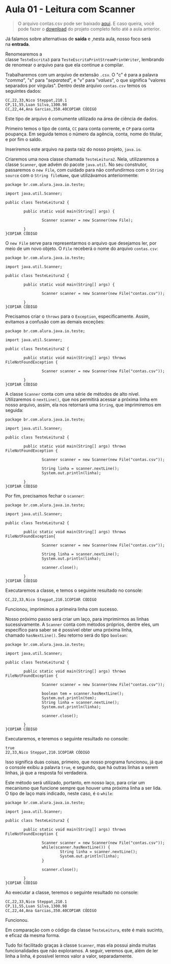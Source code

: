 # Aula 01 - Leitura com Scanner

> O arquivo contas.csv pode ser baixado [aqui](https://s3.amazonaws.com/caelum-online-public/857-java-io/04/contas.csv). E caso queira, você pode fazer o [download](https://s3.amazonaws.com/caelum-online-public/857-java-io/04/java7-aula4.zip) do projeto completo feito até a aula anterior.
> 

Já falamos sobre alternativas de **saída** e ,nesta aula, nosso foco será na **entrada**.

Renomearemos a classe `TesteEscrita3` para `TesteEscritaPrintStreamPrintWriter`, lembrando de renomear o arquivo para que ela continue a compilar.

Trabalharemos com um arquivo de extensão `.csv`. O "c" é para a palavra "*comma*", "s" para "*separated*", e "v" para "*values*", o que significa "valores separados por vírgulas". Dentro deste arquivo `contas.csv` temos os seguintes dados:

```
CC,22,33,Nico Steppat,210.1
CP,11,55,Luan Silva,1300.98
CC,22,44,Ana Garcias,350.40COPIAR CÓDIGO
```

Este tipo de arquivo é comumente utilizado na área de ciência de dados.

Primeiro temos o tipo de conta, `CC` para conta corrente, e `CP` para conta poupança. Em seguida temos o número da agência, conta, nome do titular, e por fim o saldo.

Inseriremos este arquivo na pasta raiz do nosso projeto, `java.io`.

Criaremos uma nova classe chamada `TesteLeitura2`. Nela, utilizaremos a classe `Scanner`, que advém do pacote `java.util`. No seu construtor, passaremos o `new File`, com cuidado para não confundirmos com o `String source` com o `String fileName`, que utilizávamos anteriormente:

```
package br.com.alura.java.io.teste;

import java.util.Scanner;

public class TesteLeitura2 {

        public static void main(String[] args) {

                Scanner scanner = new Scanner(new File);

        }
}COPIAR CÓDIGO
```

O `new File` serve para representarmos o arquivo que desejamos ler, por meio de um novo objeto. O `File` receberá o nome do arquivo `contas.csv`:

```
package br.com.alura.java.io.teste;

import java.util.Scanner;

public class TesteLeitura2 {

        public static void main(String[] args) {

                Scanner scanner = new Scanner(new File("contas.csv"));

        }
}COPIAR CÓDIGO
```

Precisamos criar o `throws` para o `Exception`, especificamente. Assim, evitamos a confusão com as demais exceções:

```
package br.com.alura.java.io.teste;

import java.util.Scanner;

public class TesteLeitura2 {

        public static void main(String[] args) throws FileNotFoundException {

                Scanner scanner = new Scanner(new File("contas.csv"));

        }
}COPIAR CÓDIGO
```

A classe `Scanner` conta com uma série de métodos de alto nível. Utilizaremos o `nextLine()`, que nos permitirá acessar a próxima linha em nosso arquivo, assim, ela nos retornará uma `String`, que imprimiremos em seguida:

```
package br.com.alura.java.io.teste;

import java.util.Scanner;

public class TesteLeitura2 {

        public static void main(String[] args) throws FileNotFoundException {

                Scanner scanner = new Scanner(new File("contas.csv"));

                String linha = scanner.nextLine();
                System.out.println(linha);

        }
}COPIAR CÓDIGO
```

Por fim, precisamos fechar o `scanner`:

```
package br.com.alura.java.io.teste;

import java.util.Scanner;

public class TesteLeitura2 {

        public static void main(String[] args) throws FileNotFoundException{

                Scanner scanner = new Scanner(new File("contas.csv"));

                String linha = scanner.nextLine();
                System.out.println(linha);

                scanner.close();

        }
}COPIAR CÓDIGO
```

Executaremos a classe, e temos o seguinte resultado no console:

```
CC,22,33,Nico Steppat,210.1COPIAR CÓDIGO
```

Funcionou, imprimimos a primeira linha com sucesso.

Nosso próximo passo será criar um laço, para imprimirmos as linhas sucessivamente. A `Scanner` conta com métodos próprios, dentre eles, um específico para saber se é possível obter uma próxima linha, chamado `hasNextLine()`. Seu retorno será do tipo `boolean`:

```
package br.com.alura.java.io.teste;

import java.util.Scanner;

public class TesteLeitura2 {

        public static void main(String[] args) throws FileNotFoundException {

                Scanner scanner = new Scanner(new File("contas.csv"));

                boolean tem = scanner.hasNextLine();
                System.out.println(tem);
                String linha = scanner.nextLine();
                System.out.println(linha);

                scanner.close();

        }
}COPIAR CÓDIGO
```

Executaremos, e teremos o seguinte resultado no console:

```
true
22,33,Nico Steppat,210.1COPIAR CÓDIGO
```

Isso significa duas coisas, primeiro, que nosso programa funcionou, já que o console exibiu a palavra `true`, e segundo, que há outras linhas a serem linhas, já que a resposta foi verdadeira.

Este método será utilizado, portanto, em nosso laço, para criar um mecanismo que funcione sempre que houver uma próxima linha a ser lida. O tipo de laço mais indicado, neste caso, é o `while`:

```
package br.com.alura.java.io.teste;

import java.util.Scanner;

public class TesteLeitura2 {

        public static void main(String[] args) throws FileNotFoundException {

                Scanner scanner = new Scanner(new File("contas.csv"));
                while(scanner.hasNextLine()) {
                        String linha = scanner.nextLine();
                        System.out.println(linha);
                }

                scanner.close();

        }
}COPIAR CÓDIGO
```

Ao executar a classe, teremos o seguinte resultado no console:

```
CC,22,33,Nico Steppat,210.1
CP,11,55,Luan Silva,1300.98
CC,22,44,Ana Garcias,350.40COPIAR CÓDIGO
```

Funcionou.

Em comparação com o código da classe `TesteLeitura`, este é mais sucinto, e eficaz da mesma forma.

Tudo foi facilitado graças à classe `Scanner`, mas ela possui ainda muitas funcionalidades que não exploramos. A seguir, veremos que, além de ler linha a linha, é possível lermos valor a valor, separadamente.